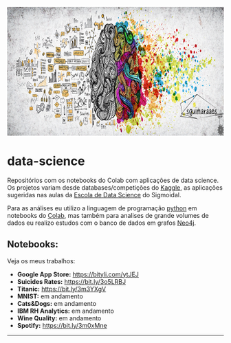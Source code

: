 <p  align="center">
 <img src='https://github.com/guimaraaes/data-science/blob/master/assets/data.png' height=300/>
 </p>

# data-science
Repositórios com os notebooks do Colab com aplicações de data science. Os projetos variam desde databases/competições do [Kaggle](https://www.kaggle.com/), as aplicações sugeridas nas aulas da [Escola de Data Science](https://escola.sigmoidal.ai/) do Sigmoidal.

Para as análises eu utilizo a linguagem de programação [python](https://www.python.org/) em notebooks do [Colab](https://colab.research.google.com/), mas também para analises de grande volumes de dados eu realizo estudos com o banco de dados em grafos [Neo4j](http://neo4j.com/).
 
## Notebooks:
Veja os meus trabalhos:

* **Google App Store:** https://bityli.com/ytJEJ
* **Suicides Rates:** https://bit.ly/3o5LRBJ
* **Titanic:** https://bit.ly/3m3YXgV
* **MNIST:** em andamento
* **Cats&Dogs:** em andamento
* **IBM RH Analytics:** em andamento
* **Wine Quality:** em andamento
* **Spotify:** https://bit.ly/3m0xMne

---
